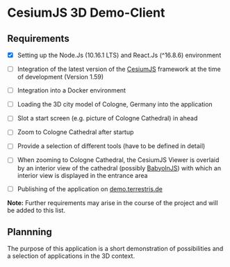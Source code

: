 # CesiumJS 3D Demo-Client

## Requirements

- [x] Setting up the Node.Js (10.16.1 LTS) and React.Js (^16.8.6) environment

- [ ] Integration of the latest version of the [CesiumJS](https://cesiumjs.org/) framework at the time of development (Version 1.59)

- [ ] Integration into a Docker environment

- [ ] Loading the 3D city model of Cologne, Germany into the application

- [ ] Slot a start screen (e.g. picture of Cologne Cathedral) in ahead

- [ ] Zoom to Cologne Cathedral after startup

- [ ] Provide a selection of different tools (have to be defined in detail)

- [ ] When zooming to Cologne Cathedral, the CesiumJS Viewer is overlaid by an interior view of the cathedral (possibly [BabyolnJS](https://www.babylonjs.com/)) with which an interior view is displayed in the entrance area

- [ ] Publishing of the application on [demo.terrestris.de](https://demo.terrestris.de/)

**Note:** Further requirements may arise in the course of the project and will be added to this list.

## Plannning

The purpose of this application is a short demonstration of possibilities and a selection of applications in the 3D context.
